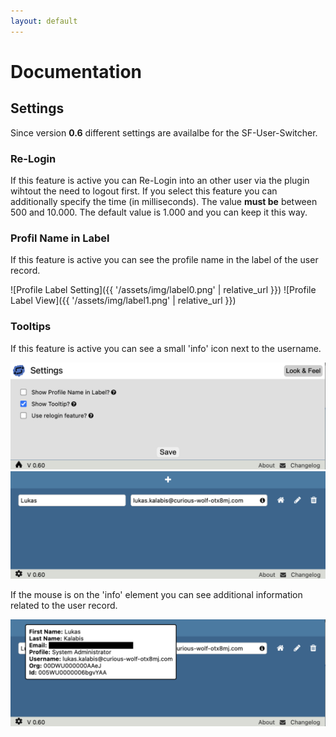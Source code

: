 ```yaml
---
layout: default
---
```


# Documentation

## Settings

Since version **0.6** different settings are availalbe for the SF-User-Switcher.

### <a name="relogin">Re-Login

If this feature is active you can Re-Login into an other user via the plugin wihtout the need to logout first.
If you select this feature you can additionally specify the time (in milliseconds). The value **must be** between 500 and 10.000.
The default value is 1.000 and you can keep it this way.

### <a name="labels">Profil Name in Label

If this feature is active you can see the profile name in the label of the user record.

![Profile Label Setting]({{ '/assets/img/label0.png' | relative_url }})
![Profile Label View]({{ '/assets/img/label1.png' | relative_url }})

### <a name="tooltips">Tooltips

If this feature is active you can see a small 'info' icon next to the username.

![Tooltip Setting](../assets/img/tooltip0.png)
![Plugin View](../assets/img/tooltip1.png)

If the mouse is on the 'info' element you can see additional information related to the user record.

![Tooltip View](../assets/img/tooltip2.png)
